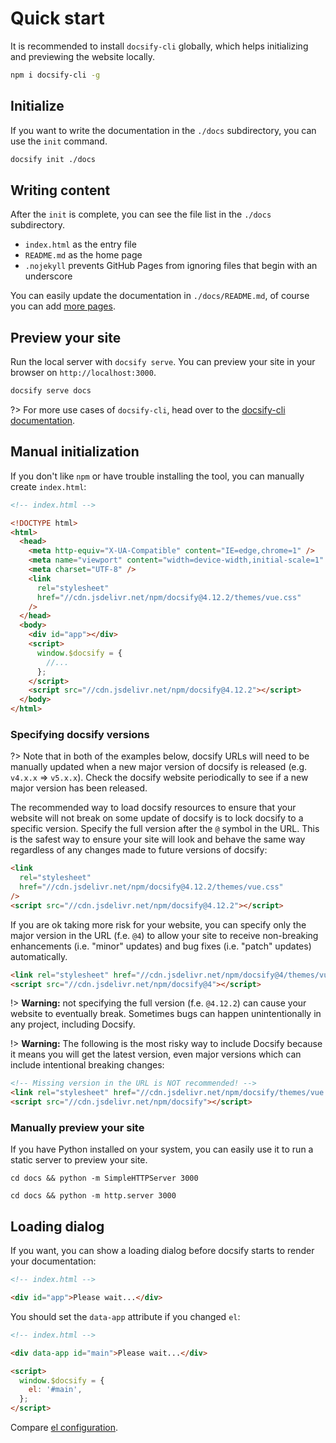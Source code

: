 # Quick start

It is recommended to install `docsify-cli` globally, which helps initializing and previewing the website locally.

```bash
npm i docsify-cli -g
```

## Initialize

If you want to write the documentation in the `./docs` subdirectory, you can use the `init` command.

```bash
docsify init ./docs
```

## Writing content

After the `init` is complete, you can see the file list in the `./docs` subdirectory.

- `index.html` as the entry file
- `README.md` as the home page
- `.nojekyll` prevents GitHub Pages from ignoring files that begin with an underscore

You can easily update the documentation in `./docs/README.md`, of course you can add [more pages](more-pages.md).

## Preview your site

Run the local server with `docsify serve`. You can preview your site in your browser on `http://localhost:3000`.

```bash
docsify serve docs
```

?> For more use cases of `docsify-cli`, head over to the [docsify-cli documentation](https://github.com/docsifyjs/docsify-cli).

## Manual initialization

If you don't like `npm` or have trouble installing the tool, you can manually create `index.html`:

```html
<!-- index.html -->

<!DOCTYPE html>
<html>
  <head>
    <meta http-equiv="X-UA-Compatible" content="IE=edge,chrome=1" />
    <meta name="viewport" content="width=device-width,initial-scale=1" />
    <meta charset="UTF-8" />
    <link
      rel="stylesheet"
      href="//cdn.jsdelivr.net/npm/docsify@4.12.2/themes/vue.css"
    />
  </head>
  <body>
    <div id="app"></div>
    <script>
      window.$docsify = {
        //...
      };
    </script>
    <script src="//cdn.jsdelivr.net/npm/docsify@4.12.2"></script>
  </body>
</html>
```

### Specifying docsify versions

?> Note that in both of the examples below, docsify URLs will need to be manually updated when a new major version of docsify is released (e.g. `v4.x.x` => `v5.x.x`). Check the docsify website periodically to see if a new major version has been released.

The recommended way to load docsify resources to ensure that your website will
not break on some update of docsify is to lock docsify to a specific version.
Specify the full version after the `@` symbol in the URL. This is the safest way
to ensure your site will look and behave the same way regardless of any changes
made to future versions of docsify:

```html
<link
  rel="stylesheet"
  href="//cdn.jsdelivr.net/npm/docsify@4.12.2/themes/vue.css"
/>
<script src="//cdn.jsdelivr.net/npm/docsify@4.12.2"></script>
```

If you are ok taking more risk for your website, you can specify only the major
version in the URL (f.e. `@4`) to allow your site to receive non-breaking
enhancements (i.e. "minor" updates) and bug fixes (i.e. "patch" updates)
automatically.

```html
<link rel="stylesheet" href="//cdn.jsdelivr.net/npm/docsify@4/themes/vue.css" />
<script src="//cdn.jsdelivr.net/npm/docsify@4"></script>
```

!> **Warning:** not specifying the full version (f.e. `@4.12.2`) can cause your
website to eventually break. Sometimes bugs can happen unintentionally in any project,
including Docsify.

!> **Warning:** The following is the most risky way to include Docsify because it means you
will get the latest version, even major versions which can include intentional breaking
changes:

```html
<!-- Missing version in the URL is NOT recommended! -->
<link rel="stylesheet" href="//cdn.jsdelivr.net/npm/docsify/themes/vue.css" />
<script src="//cdn.jsdelivr.net/npm/docsify"></script>
```

### Manually preview your site

If you have Python installed on your system, you can easily use it to run a static server to preview your site.

```python2
cd docs && python -m SimpleHTTPServer 3000
```

```python3
cd docs && python -m http.server 3000
```

## Loading dialog

If you want, you can show a loading dialog before docsify starts to render your documentation:

```html
<!-- index.html -->

<div id="app">Please wait...</div>
```

You should set the `data-app` attribute if you changed `el`:

```html
<!-- index.html -->

<div data-app id="main">Please wait...</div>

<script>
  window.$docsify = {
    el: '#main',
  };
</script>
```

Compare [el configuration](configuration.md#el).
